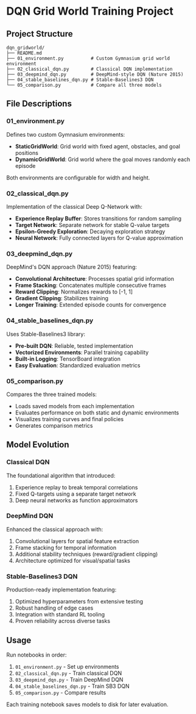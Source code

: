 # DQN Grid World Training Project

## Project Structure

```
dqn_gridworld/
├── README.md
├── 01_environment.py          # Custom Gymnasium grid world environment
├── 02_classical_dqn.py        # Classical DQN implementation
├── 03_deepmind_dqn.py         # DeepMind-style DQN (Nature 2015)
├── 04_stable_baselines_dqn.py # Stable-Baselines3 DQN
└── 05_comparison.py           # Compare all three models
```

## File Descriptions

### 01_environment.py
Defines two custom Gymnasium environments:
- **StaticGridWorld**: Grid world with fixed agent, obstacles, and goal positions
- **DynamicGridWorld**: Grid world where the goal moves randomly each episode

Both environments are configurable for width and height.

### 02_classical_dqn.py
Implementation of the classical Deep Q-Network with:
- **Experience Replay Buffer**: Stores transitions for random sampling
- **Target Network**: Separate network for stable Q-value targets
- **Epsilon-Greedy Exploration**: Decaying exploration strategy
- **Neural Network**: Fully connected layers for Q-value approximation

### 03_deepmind_dqn.py
DeepMind's DQN approach (Nature 2015) featuring:
- **Convolutional Architecture**: Processes spatial grid information
- **Frame Stacking**: Concatenates multiple consecutive frames
- **Reward Clipping**: Normalizes rewards to [-1, 1]
- **Gradient Clipping**: Stabilizes training
- **Longer Training**: Extended episode counts for convergence

### 04_stable_baselines_dqn.py
Uses Stable-Baselines3 library:
- **Pre-built DQN**: Reliable, tested implementation
- **Vectorized Environments**: Parallel training capability
- **Built-in Logging**: TensorBoard integration
- **Easy Evaluation**: Standardized evaluation metrics

### 05_comparison.py
Compares the three trained models:
- Loads saved models from each implementation
- Evaluates performance on both static and dynamic environments
- Visualizes training curves and final policies
- Generates comparison metrics

## Model Evolution

### Classical DQN
The foundational algorithm that introduced:
1. Experience replay to break temporal correlations
2. Fixed Q-targets using a separate target network
3. Deep neural networks as function approximators

### DeepMind DQN
Enhanced the classical approach with:
1. Convolutional layers for spatial feature extraction
2. Frame stacking for temporal information
3. Additional stability techniques (reward/gradient clipping)
4. Architecture optimized for visual/spatial tasks

### Stable-Baselines3 DQN
Production-ready implementation featuring:
1. Optimized hyperparameters from extensive testing
2. Robust handling of edge cases
3. Integration with standard RL tooling
4. Proven reliability across diverse tasks

## Usage

Run notebooks in order:
1. `01_environment.py` - Set up environments
2. `02_classical_dqn.py` - Train classical DQN
3. `03_deepmind_dqn.py` - Train DeepMind DQN
4. `04_stable_baselines_dqn.py` - Train SB3 DQN
5. `05_comparison.py` - Compare results

Each training notebook saves models to disk for later evaluation.